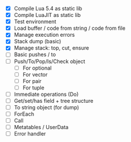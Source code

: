 - [x] Compile Lua 5.4 as static lib
- [x] Compile LuaJIT as static lib
- [x] Test environment
- [x] Load buffer / code from string / code from file
- [x] Manage execution errors
- [x] Stack dump (basic)
- [x] Manage stack: top, cut, ensure
- [ ] Basic pushes / to
- [ ] Push/To/Pop/Is/Check object
  - [ ] For optional
  - [ ] For vector
  - [ ] For pair
  - [ ] For tuple
- [ ] Immediate operations (Do)
- [ ] Get/set/has field + tree structure
- [ ] To string object (for dump)
- [ ] ForEach
- [ ] Call
- [ ] Metatables / UserData
- [ ] Error handler

